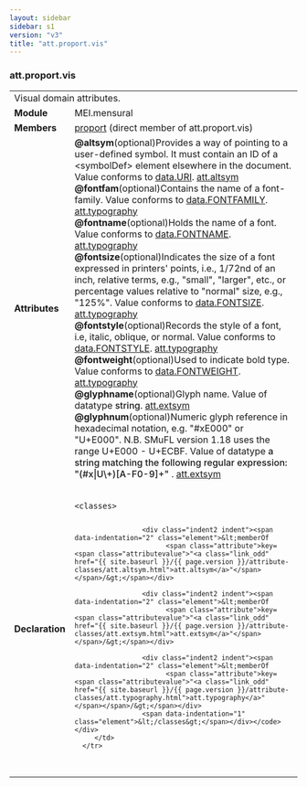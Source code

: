 ```yaml
---
layout: sidebar
sidebar: s1
version: "v3"
title: "att.proport.vis"
---
```

<div class="classSpec att">
   <h3 id="att.proport.vis">att.proport.vis</h3>
   <table class="wovenodd">
      <tr>
         <td colspan="2" class="wovenodd-col2">Visual domain attributes.</td>
      </tr>
      <tr>
         <td class="wovenodd-col1"><strong>Module</strong></td>
         <td class="wovenodd-col2">MEI.mensural</td>
      </tr>
      <tr>
         <td class="wovenodd-col1"><strong>Members</strong></td>
         <td class="wovenodd-col2">
            <div class="parent">
               <div><a class="link_odd_elementSpec" href="{{ site.baseurl }}/{{ page.version }}/elements/proport.html">proport</a> (direct member of att.proport.vis)
               </div>
            </div>
         </td>
      </tr>
      <tr>
         <td class="wovenodd-col1"><strong>Attributes</strong></td>
         <td class="wovenodd-col2">
            <div class="attributeDef"><span class="attribute"><strong>@altsym</strong></span><span class="attributeUsage">(optional)</span><span class="attributeDesc">Provides a way of pointing to a user-defined symbol. It must contain an ID of a
                  &lt;symbolDef&gt; element elsewhere in the document.</span>
               Value conforms to <a class="link_odd_classSpec" href="{{ site.baseurl }}/{{ page.version }}/data-types/data.uri.html">data.URI</a>.
               <span class="attributeClasses"><a class="link_odd" href="{{ site.baseurl }}/{{ page.version }}/attribute-classes/att.altsym.html">att.altsym</a></span></div>
            <div class="attributeDef"><span class="attribute"><strong>@fontfam</strong></span><span class="attributeUsage">(optional)</span><span class="attributeDesc">Contains the name of a font-family.</span>
               Value conforms to <a class="link_odd_classSpec" href="{{ site.baseurl }}/{{ page.version }}/data-types/data.fontfamily.html">data.FONTFAMILY</a>.
               <span class="attributeClasses"><a class="link_odd" href="{{ site.baseurl }}/{{ page.version }}/attribute-classes/att.typography.html">att.typography</a></span></div>
            <div class="attributeDef"><span class="attribute"><strong>@fontname</strong></span><span class="attributeUsage">(optional)</span><span class="attributeDesc">Holds the name of a font.</span>
               Value conforms to <a class="link_odd_classSpec" href="{{ site.baseurl }}/{{ page.version }}/data-types/data.fontname.html">data.FONTNAME</a>.
               <span class="attributeClasses"><a class="link_odd" href="{{ site.baseurl }}/{{ page.version }}/attribute-classes/att.typography.html">att.typography</a></span></div>
            <div class="attributeDef"><span class="attribute"><strong>@fontsize</strong></span><span class="attributeUsage">(optional)</span><span class="attributeDesc">Indicates the size of a font expressed in printers' points, i.e., 1/72nd of an inch,
                  relative terms, e.g., "small", "larger", etc., or percentage values relative to "normal"
                  size, e.g., "125%". </span>
               Value conforms to <a class="link_odd_classSpec" href="{{ site.baseurl }}/{{ page.version }}/data-types/data.fontsize.html">data.FONTSIZE</a>.
               <span class="attributeClasses"><a class="link_odd" href="{{ site.baseurl }}/{{ page.version }}/attribute-classes/att.typography.html">att.typography</a></span></div>
            <div class="attributeDef"><span class="attribute"><strong>@fontstyle</strong></span><span class="attributeUsage">(optional)</span><span class="attributeDesc">Records the style of a font, i.e, italic, oblique, or normal.</span>
               Value conforms to <a class="link_odd_classSpec" href="{{ site.baseurl }}/{{ page.version }}/data-types/data.fontstyle.html">data.FONTSTYLE</a>.
               <span class="attributeClasses"><a class="link_odd" href="{{ site.baseurl }}/{{ page.version }}/attribute-classes/att.typography.html">att.typography</a></span></div>
            <div class="attributeDef"><span class="attribute"><strong>@fontweight</strong></span><span class="attributeUsage">(optional)</span><span class="attributeDesc">Used to indicate bold type.</span>
               Value conforms to <a class="link_odd_classSpec" href="{{ site.baseurl }}/{{ page.version }}/data-types/data.fontweight.html">data.FONTWEIGHT</a>.
               <span class="attributeClasses"><a class="link_odd" href="{{ site.baseurl }}/{{ page.version }}/attribute-classes/att.typography.html">att.typography</a></span></div>
            <div class="attributeDef"><span class="attribute"><strong>@glyphname</strong></span><span class="attributeUsage">(optional)</span><span class="attributeDesc">Glyph name.</span>
               Value of datatype <span style="font-weight: 500;">string</span>.
               <span class="attributeClasses"><a class="link_odd" href="{{ site.baseurl }}/{{ page.version }}/attribute-classes/att.extsym.html">att.extsym</a></span></div>
            <div class="attributeDef"><span class="attribute"><strong>@glyphnum</strong></span><span class="attributeUsage">(optional)</span><span class="attributeDesc">Numeric glyph reference in hexadecimal notation, e.g. "#xE000" or "U+E000". N.B.
                  SMuFL version 1.18 uses the range U+E000 - U+ECBF.</span>
               Value of datatype <span style="font-weight: 500;">
                  a string matching the following regular expression: "(#x|U\+)[A-F0-9]+"
                  </span>.
               <span class="attributeClasses"><a class="link_odd" href="{{ site.baseurl }}/{{ page.version }}/attribute-classes/att.extsym.html">att.extsym</a></span></div>
         </td>
      </tr>
      <tr>
         <td class="wovenodd-col1"><strong>Declaration</strong></td>
         <td class="wovenodd-col2">
            <div class="code" xml:space="preserve" data-lang="ODD"><code>
                  <div class="indent1 indent"><span data-indentation="1" class="element">&lt;classes&gt;</span>
                     
                     <div class="indent2 indent"><span data-indentation="2" class="element">&lt;memberOf
                           <span class="attribute">key=<span class="attributevalue">"<a class="link_odd" href="{{ site.baseurl }}/{{ page.version }}/attribute-classes/att.altsym.html">att.altsym</a>"</span></span>/&gt;</span></div>
                     
                     <div class="indent2 indent"><span data-indentation="2" class="element">&lt;memberOf
                           <span class="attribute">key=<span class="attributevalue">"<a class="link_odd" href="{{ site.baseurl }}/{{ page.version }}/attribute-classes/att.extsym.html">att.extsym</a>"</span></span>/&gt;</span></div>
                     
                     <div class="indent2 indent"><span data-indentation="2" class="element">&lt;memberOf
                           <span class="attribute">key=<span class="attributevalue">"<a class="link_odd" href="{{ site.baseurl }}/{{ page.version }}/attribute-classes/att.typography.html">att.typography</a>"</span></span>/&gt;</span></div>
                     <span data-indentation="1" class="element">&lt;/classes&gt;</span></div></code></div>
         </td>
      </tr>
   </table>
</div>